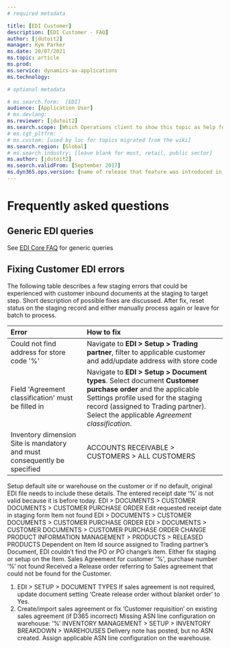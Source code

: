 ```yaml
---
# required metadata

title: [EDI Customer]
description: [EDI Customer - FAQ]
author: [jdutoit2]
manager: Kym Parker
ms.date: 20/07/2021
ms.topic: article
ms.prod: 
ms.service: dynamics-ax-applications
ms.technology: 

# optional metadata

# ms.search.form:  [EDI]
audience: [Application User]
# ms.devlang: 
ms.reviewer: [jdutoit2]
ms.search.scope: [Which Operations client to show this topic as help for, to be set by content strategist, see list here: https://microsoft.sharepoint.com/teams/DynDoc/_layouts/15/WopiFrame.aspx?sourcedoc={23419e1c-eb64-42e9-aa9b-79875b428718}&action=edit&wd=target%28Core%20Dynamics%20AX%20CP%20requirements%2Eone%7C4CC185C0%2DEFAA%2D42CD%2D94B9%2D8F2A45E7F61A%2FVersions%20list%20for%20docs%20topics%7CC14BE630%2D5151%2D49D6%2D8305%2D554B5084593C%2F%29]
# ms.tgt_pltfrm: 
# ms.custom: [used by loc for topics migrated from the wiki]
ms.search.region: [Global]
# ms.search.industry: [leave blank for most, retail, public sector]
ms.author: [jdutoit2]
ms.search.validFrom: [September 2017]
ms.dyn365.ops.version: [name of release that feature was introduced in, see list here: https://microsoft.sharepoint.com/teams/DynDoc/_layouts/15/WopiFrame.aspx?sourcedoc={23419e1c-eb64-42e9-aa9b-79875b428718}&action=edit&wd=target%28Core%20Dynamics%20AX%20CP%20requirements%2Eone%7C4CC185C0%2DEFAA%2D42CD%2D94B9%2D8F2A45E7F61A%2FVersions%20list%20for%20docs%20topics%7CC14BE630%2D5151%2D49D6%2D8305%2D554B5084593C%2F%29]
---
```


# Frequently asked questions

## Generic EDI queries

See [EDI Core FAQ](../../CORE/OTHER/FAQ.md) for generic queries

## Fixing Customer EDI errors
The following table describes a few staging errors that could be experienced with customer inbound documents at the staging to target step. Short description of possible fixes are discussed. After fix, reset status on the staging record and either manually process again or leave for batch to process.

Error	          | How to fix
:--             |:--
Could not find address for store code '%'	  | Navigate to **EDI > Setup > Trading partner**, filter to applicable customer and add/update address with store code
Field 'Agreement classification' must be filled in    | Navigate to **EDI > Setup > Document types**. Select document **Customer purchase order** and the applicable Settings profile used for the staging record (assigned to Trading partner). Select the applicable _Agreement classification_.
Inventory dimension Site is mandatory and must consequently be specified    |	ACCOUNTS RECEIVABLE > CUSTOMERS > ALL CUSTOMERS
Setup default site or warehouse on the customer or if no default, original EDI file needs to include these details.
The entered receipt date ‘%’ is not valid because it is before today.	EDI > DOCUMENTS > CUSTOMER DOCUMENTS > CUSTOMER PURCHASE ORDER
Edit requested receipt date in staging form
Item not found	EDI > DOCUMENTS > CUSTOMER DOCUMENTS > CUSTOMER PURCHASE ORDER
EDI > DOCUMENTS > CUSTOMER DOCUMENTS > CUSTOMER PURCHASE ORDER CHANGE
PRODUCT INFORMATION MANAGEMENT > PRODUCTS > RELEASED PRODUCTS
Dependent on Item Id source assigned to Trading partner’s Document, EDI couldn’t find the PO or PO change’s item. Either fix staging or setup on the Item.
Sales Agreement for customer '%', purchase number ‘%’ not found	Received a Release order referring to Sales agreement that could not be found for the Customer. 
1. EDI > SETUP > DOCUMENT TYPES
If sales agreement is not required, update document setting ‘Create release order without blanket order’ to Yes. 
2. Create/import sales agreement or fix ‘Customer requisition’ on existing sales agreement (if D365 incorrect)
Missing ASN line configuration on warehouse: ‘%’	INVENTORY MANAGEMENT > SETUP > INVENTORY BREAKDOWN > WAREHOUSES
Delivery note has posted, but no ASN created.
Assign applicable ASN line configuration on the warehouse.
